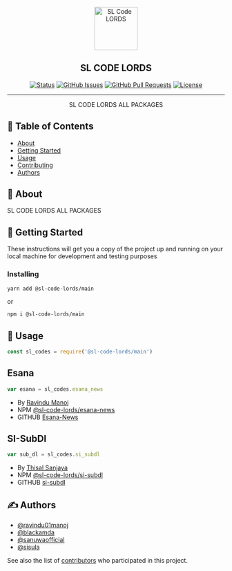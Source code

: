 <p align="center">
  <a href="https://github.com/SL-CODE-LORDS/" rel="noopener">
 <img width=100px height=100px src="https://avatars.githubusercontent.com/u/138488404" alt="SL Code LORDS"></a>
</p>

<h2 align="center">SL CODE LORDS</h2>

<div align="center">

[![Status](https://img.shields.io/badge/status-active-success.svg)]()
[![GitHub Issues](https://img.shields.io/github/issues/SL-CODE-LORDS/Main.svg)](https://github.com/SL-CODE-LORDS/Main/issues)
[![GitHub Pull Requests](https://img.shields.io/github/issues-pr/SL-CODE-LORDS/Main.svg)](https://github.com/SL-CODE-LORDS/Main/pulls)
[![License](https://img.shields.io/badge/license-MIT-blue.svg)](/LICENSE)

</div>

---

<p align="center"> SL CODE LORDS ALL PACKAGES
    <br> 
</p>

## 📝 Table of Contents

- [About](#about)
- [Getting Started](#getting_started)
- [Usage](#usage)
- [Contributing](../CONTRIBUTING.md)
- [Authors](#authors)

## 🧐 About <a name = "about"></a>

SL CODE LORDS ALL PACKAGES

## 🏁 Getting Started <a name = "getting_started"></a>

These instructions will get you a copy of the project up and running on your local machine for development and testing purposes

### Installing


```sh
yarn add @sl-code-lords/main
```

or

```sh
npm i @sl-code-lords/main
```

## 🎈 Usage <a name="usage"></a>

```ts
const sl_codes = require('@sl-code-lords/main')

```
## Esana
```ts
var esana = sl_codes.esana_news
```
- By [Ravindu Manoj](https://github.com/ravindu01manoj)
- NPM [@sl-code-lords/esana-news](https://www.npmjs.com/package/@sl-code-lords/esana-news)
- GITHUB [Esana-News](https://github.com/SL-CODE-LORDS/Esana-News.git)

## SI-SubDl
```ts
var sub_dl = sl_codes.si_subdl
```
- By [Thisal Sanjaya](https://github.com/ravindu01manoj)
- NPM [@sl-code-lords/si-subdl](https://www.npmjs.com/package/@sl-code-lords/si-subdl)
- GITHUB [si-subdl](https://github.com/SL-CODE-LORDS/si-subdl)


## ✍️ Authors <a name = "authors"></a>

- [@ravindu01manoj](https://github.com/ravindu01manoj)
- [@blackamda](https://github.com/blackamda)
- [@sanuwaofficial](https://github.com/sanuwaofficial)
- [@sisula](https://github.com/sisula)

See also the list of [contributors](https://github.com/SL-CODE-LORDS/Esana-News/contributors) who participated in this project.